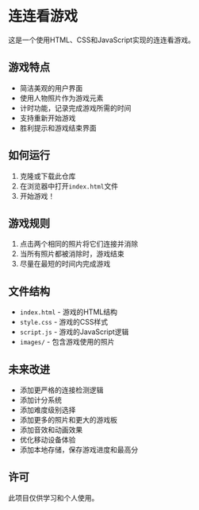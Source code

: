 # 连连看游戏

这是一个使用HTML、CSS和JavaScript实现的连连看游戏。

## 游戏特点

- 简洁美观的用户界面
- 使用人物照片作为游戏元素
- 计时功能，记录完成游戏所需的时间
- 支持重新开始游戏
- 胜利提示和游戏结束界面

## 如何运行

1. 克隆或下载此仓库
2. 在浏览器中打开`index.html`文件
3. 开始游戏！

## 游戏规则

1. 点击两个相同的照片将它们连接并消除
2. 当所有照片都被消除时，游戏结束
3. 尽量在最短的时间内完成游戏

## 文件结构

- `index.html` - 游戏的HTML结构
- `style.css` - 游戏的CSS样式
- `script.js` - 游戏的JavaScript逻辑
- `images/` - 包含游戏使用的照片

## 未来改进

- 添加更严格的连接检测逻辑
- 添加计分系统
- 添加难度级别选择
- 添加更多的照片和更大的游戏板
- 添加音效和动画效果
- 优化移动设备体验
- 添加本地存储，保存游戏进度和最高分

## 许可

此项目仅供学习和个人使用。